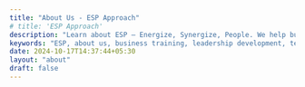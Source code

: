 ```yaml
---
title: "About Us - ESP Approach"
# title: 'ESP Approach'
description: "Learn about ESP – Energize, Synergize, People. We help businesses unlock their potential through tailored training, leadership development, and team-building solutions designed to enhance organizational growth and performance."
keywords: "ESP, about us, business training, leadership development, team building, organizational growth, corporate training, business consulting"
date: 2024-10-17T14:37:44+05:30
layout: "about"
draft: false
---
```

